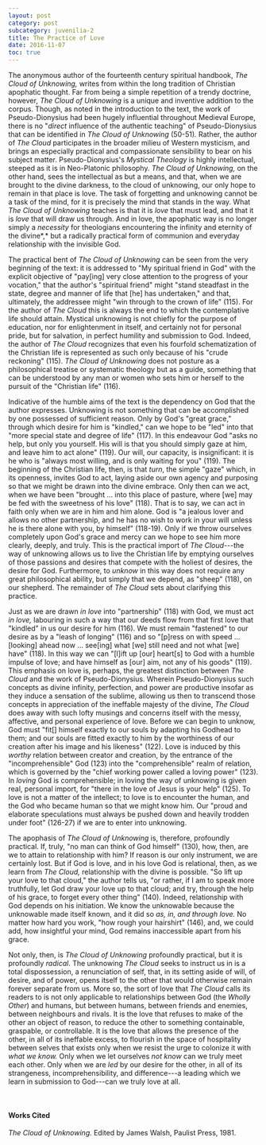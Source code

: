 ```yaml
---
layout: post
category: post
subcategory: juvenilia-2
title: The Practice of Love
date: 2016-11-07
toc: true
---
```


The anonymous author of the fourteenth century spiritual handbook, *The Cloud of Unknowing,* writes from within the long tradition of Christian apophatic thought. Far from being a simple repetition of a trendy doctrine, however, *The Cloud of Unknowing* is a unique and inventive addition to the corpus. Though, as noted in the introduction to the text, the work of Pseudo-Dionysius had been hugely influential throughout Medieval Europe, there is no "*direct* influence of the authentic teaching" of Pseudo-Dionysius that can be identified in *The Cloud of Unknowing* (50-51)*.* Rather, the author of *The Cloud* participates in the broader milieu of Western mysticism, and brings an especially practical and compassionate sensibility to bear on his subject matter. Pseudo-Dionysius's *Mystical Theology* is highly intellectual, steeped as it is in Neo-Platonic philosophy. *The Cloud of Unknowing,* on the other hand, sees the intellectual as but a means, and that, when we are brought to the divine darkness, to the cloud of unknowing, our only hope to remain in that place is love. The task of forgetting and unknowing cannot be a task of the mind, for it is precisely the mind that stands in the way. What *The Cloud of Unknowing* teaches is that it is *love* that must lead, and that it is *love* that will draw us through. And in love, the apophatic way is no longer simply a *necessity* for theologians encountering the infinity and eternity of the divine*,* but a radically practical form of communion and everyday relationship with the invisible God.

The practical bent of *The Cloud of Unknowing* can be seen from the very beginning of the text: it is addressed to "My spiritual friend in God" with the explicit objective of "pay\[ing\] very close attention to the progress of your vocation," that the author's "spiritual friend" might "stand steadfast in the state, degree and manner of life that \[he\] has undertaken," and that, ultimately, the addressee might "win through to the crown of life" (115). For the author of *The Cloud* this is always the end to which the contemplative life should attain. Mystical unknowing is not chiefly for the purpose of education, nor for enlightenment in itself, and certainly not for personal pride, but for salvation, in perfect humility and submission to God. Indeed, the author of *The Cloud* recognizes that even his fourfold schematization of the Christian life is represented as such only because of his "crude reckoning" (115). *The Cloud of Unknowing* does not posture as a philosophical treatise or systematic theology but as a guide, something that can be understood by any man or women who sets him or herself to the pursuit of the "Christian life" (116).

Indicative of the humble aims of the text is the dependency on God that the author expresses. Unknowing is not something that can be accomplished by one possessed of sufficient reason. Only by God's "great grace," through which desire for him is "kindled," can we hope to be "led" into that "more special state and degree of life" (117). In this endeavour God "asks no help, but only you yourself. His will is that you should simply gaze at him, and leave him to act alone" (119). Our will, our capacity, is insignificant: it is he who is "always most willing, and is only waiting for you" (119). The beginning of the Christian life, then, is that *turn*, the simple "gaze" which, in its openness, invites God to act, laying aside our own agency and purposing so that we might be drawn into the divine embrace. Only then can we act, when we have been "brought \... into this place of pasture, where \[we\] may be fed with the sweetness of his love" (118). That is to say, we can act in faith only when we are in him and him alone. God is "a jealous lover and allows no other partnership, and he has no wish to work in your will unless he is there alone with you, by himself" (118-19). Only if we throw ourselves completely upon God's grace and mercy can we hope to see him more clearly, deeply, and truly. This is the practical import of *The Cloud*---the way of unknowing allows us to live the Christian life by emptying ourselves of those passions and desires that compete with the holiest of desires, the desire for God. Furthermore, to *unknow* in this way does not require any great philosophical ability, but simply that we depend, as "sheep" (118), on our shepherd. The remainder of *The Cloud* sets about clarifying this practice.

Just as we are drawn *in love* into "partnership" (118) with God, we must act *in love,* labouring in such a way that our deeds flow from that first love that "kindled" in us our desire for him (116). We must remain "fastened" to our desire as by a "leash of longing" (116) and so "\[p\]ress on with speed \... \[looking\] ahead now \... see\[ing\] what \[we\] still need and not what \[we\] have" (118). In this way we can "\[l\]ift up \[our\] heart\[s\] to God with a humble impulse of love; and have himself as \[our\] aim, not any of his goods" (119). This emphasis on love is, perhaps, the greatest distinction between *The Cloud* and the work of Pseudo-Dionysius. Wherein Pseudo-Dionysius such concepts as divine infinity, perfection, and power are productive insofar as they induce a sensation of the sublime, allowing us then to transcend those concepts in appreciation of the ineffable majesty of the divine, *The Cloud* does away with such lofty musings and concerns itself with the messy, affective, and personal experience of love. Before we can begin to unknow, God must "fit\[\] himself exactly to our souls by adapting his Godhead to them; and our souls are fitted exactly to him by the worthiness of our creation after his image and his likeness" (122). Love is induced by this *worthy* relation between creator and creation, by the entrance of the "incomprehensible" God (123) into the "comprehensible" realm of relation, which is governed by the "chief working power called a loving power" (123). In *loving* God is comprehensible; in loving the way of unknowing is given real, personal import, for "there in the love of Jesus is your help" (125). To love is not a matter of the intellect; to love is to encounter the human, and the God who became human so that we might know him. Our "proud and elaborate speculations must always be pushed down and heavily trodden under foot" (126-27) if we are to enter into unknowing.

The apophasis of *The Cloud of Unknowing* is, therefore, profoundly practical. If, truly, "no man can think of God himself" (130), how, then, are we to attain to relationship with him? If reason is our only instrument, we are certainly lost. But if God is love, and in his love God is relational, then, as we learn from *The Cloud,* relationship with the divine is possible. "So lift up your love to that cloud," the author tells us, "or rather, if I am to speak more truthfully, let God draw your love up to that cloud; and try, through the help of his grace, to forget every other thing" (140). Indeed, relationship with God depends on his initiation. We know the unknowable because the unknowable made itself known, and it did so *as, in, and through love.* No matter how hard you work, "how rough your hairshirt" (146), and, we could add, how insightful your mind, God remains inaccessible apart from his grace.

Not only, then, is *The Cloud of Unknowing* profoundly practical, but it is profoundly *radical*. The unknowing *The Cloud* seeks to instruct us in is a total dispossession, a renunciation of self, that, in its setting aside of will, of desire, and of power, opens itself to the other that would otherwise remain forever separate from us. More so, the sort of love that *The Cloud* calls its readers to is not only applicable to relationships between God (the *Wholly Other*) and humans, but between humans, between friends and enemies, between neighbours and rivals. It is the love that refuses to make of the other an object of reason, to reduce the other to something containable, graspable, or controllable. It is the love that allows the presence of the other, in all of its ineffable excess, to flourish in the space of hospitality between selves that exists only when we resist the urge to colonize it with *what we know.* Only when we let ourselves *not know* can we truly meet each other. Only when we are *led* by our desire for the other, in all of its strangeness, incomprehensibility, and difference---a leading which we learn in submission to God---can we truly love at all.

<br>

#### Works Cited

*The Cloud of Unknowing.* Edited by James Walsh, Paulist Press, 1981.
